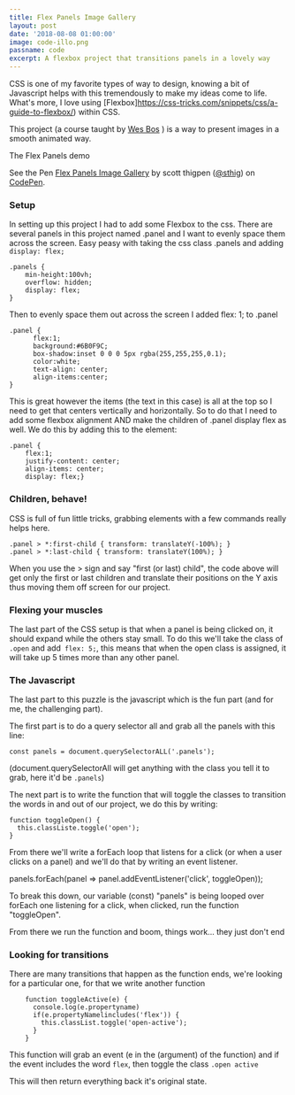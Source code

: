 ```yaml
---
title: Flex Panels Image Gallery
layout: post
date: '2018-08-08 01:00:00'
image: code-illo.png
passname: code
excerpt: A flexbox project that transitions panels in a lovely way
---
```


CSS is one of my favorite types of way to design, knowing a bit of Javascript helps with this tremendously to make my ideas come to life.  What's more, I love using [Flexbox]https://css-tricks.com/snippets/css/a-guide-to-flexbox/) within CSS.

This project (a course taught by [Wes Bos](https://courses.wesbos.com/) ) is a way to present images in a smooth animated way.

The Flex Panels demo

<p data-height="265" data-theme-id="0" data-slug-hash="BPGyXy" data-default-tab="css,result" data-user="sthig" data-pen-title="Flex Panels Image Gallery" class="codepen">See the Pen <a href="https://codepen.io/sthig/pen/BPGyXy/">Flex Panels Image Gallery</a> by scott thigpen (<a href="https://codepen.io/sthig">@sthig</a>) on <a href="https://codepen.io">CodePen</a>.</p>
<script async src="https://static.codepen.io/assets/embed/ei.js"></script>

### Setup

In setting up this project I had to add some Flexbox to the css.  There are several panels in this project named .panel and I want to evenly space them across the screen.  Easy peasy with taking the css class .panels and adding `display: flex;`

```
.panels {
	min-height:100vh;
	overflow: hidden;
	display: flex;
}

```

Then to evenly space them out across the screen I added flex: 1; to .panel

```
.panel {
      flex:1;
      background:#6B0F9C;
      box-shadow:inset 0 0 0 5px rgba(255,255,255,0.1);
      color:white;
      text-align: center;
      align-items:center;
}
```


This is great however the items (the text in this case) is all at the top so I need to get that centers vertically and horizontally.  So to do that I need to add some flexbox alignment AND make the children of .panel display flex as well.  We do this by adding this to the element:

```
.panel {
	flex:1;
	justify-content: center;
	align-items: center;
	display: flex;}
```

### Children, behave!

CSS is full of fun little tricks, grabbing elements with a few commands really helps here.  

```
.panel > *:first-child { transform: translateY(-100%); }
.panel > *:last-child { transform: translateY(100%); }
```

When you use the > sign and say "first (or last) child", the code above will get only the first or last children and translate their positions on the Y axis thus moving them off screen for our project.

### Flexing your muscles

The last part of the CSS setup is that when a panel is being clicked on, it should expand while the others stay small.  To do this we'll take the class of `.open` and add` flex: 5;`, this means that when the open class is assigned, it will take up 5 times more than any other panel.  

### The Javascript

The last part to this puzzle is the javascript which is the fun part (and for me, the challenging part).

The first part is to do a query selector all and grab all the panels with this line:

`const panels = document.querySelectorALL('.panels');`

(document.querySelectorAll will get anything with the class you tell it to grab, here it'd be `.panels`)

The next part is to write the function that will toggle the classes to transition the words in and out of our project, we do this by writing:

```
function toggleOpen() {
  this.classListe.toggle('open');
}
```

From there we'll write a forEach loop that listens for a click (or when a user clicks on a panel) and we'll do that by writing an event listener.

panels.forEach(panel => panel.addEventListener('click', toggleOpen));

To break this down, our variable (const) "panels" is being looped over forEach one listening for a click, when clicked, run the function "toggleOpen".

From there we run the function and boom, things work... they just don't end

### Looking for transitions

There are many transitions that happen as the function ends, we're looking for a particular one, for that we write another function

```
    function toggleActive(e) {
      console.log(e.propertyname)
      if(e.propertyNamelincludes('flex')) {
        this.classList.toggle('open-active');
      }
    }
```

This function will grab an event (e in the (argument) of the function) and if the event includes the word `flex`, then toggle the class `.open active`

This will then return everything back it's original state.

